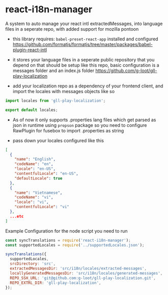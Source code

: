 # react-i18n-manager
A system to auto manage your react intl extractedMessages, into language files in a seperate repo, with added support for mozilla pontoon

- this library requires: `babel-preset-react-app` installed and configured
  https://github.com/formatjs/formatjs/tree/master/packages/babel-plugin-react-intl

- it stores your language files in a seperate public repository that you depend on that should be setup like this repo,
  basic configuration is a messages folder and an index.js folder
  https://github.com/g-loot/gll-play-localization
- add your localization repo as a dependency of your frontend client, and import the locales with messages objects like so
```javascript
import locales from 'gll-play-localization';

export default locales;
```

- As of now it only supports .properties lang files which get parsed as json in runtime using `propson` package so you need to configure RawPlugin for fusebox to import .properties as string

- pass down your locales configured like this

```json
[
  {
    "name": "English",
    "codeName": "en",
    "locale": "en-US",
    "contentfulLocale": "en-US",
    "defaultLocale": true
  },
  {
    "name": "Vietnamese",
    "codeName": "vi",
    "locale": "vi",
    "contentfulLocale": "vi"
  },
  ...etc
]
```


Example Configuration for the node script you need to run
```javascript
const syncTranslations = require('react-i18n-manager');
const supportedLocales = require('../supportedLocales.json');

syncTranslations({
  supportedLocales,
  srcDirectory: 'src',
  extractedMessagesDir: 'src/i18n/locales/extracted-messages',
  locallyGeneratedMessagesDir: 'src/i18n/locales/generated-messages',
  REPO_SSH_URL: 'git@github.com:g-loot/gll-play-localization.git',
  REPO_EXTRL_DIR: 'gll-play-localization',
});
```
